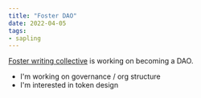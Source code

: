 ```yaml
---
title: "Foster DAO"
date: 2022-04-05
tags:
- sapling
---
```

[Foster writing collective](https://www.foster.co/) is working on becoming a DAO. 

- I'm working on governance / org structure
- I'm interested in token design 






